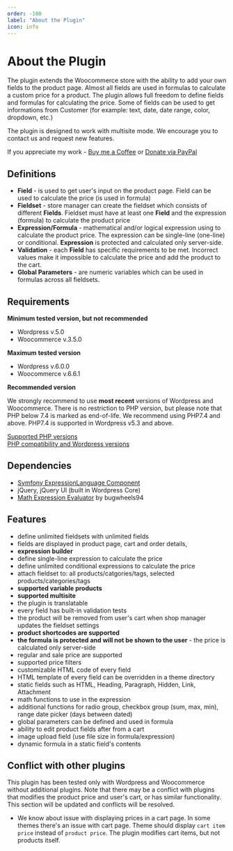 ```yaml
---
order: -100
label: "About the Plugin"
icon: info
---
```


# About the Plugin

The plugin extends the Woocommerce store with the ability to add your own fields to the product page. 
Almost all fields are used in formulas to calculate a custom price for a product. 
The plugin allows full freedom to define fields and formulas for calculating the price.
Some of fields can be used to get informations from Customer (for example: text, date, date range, color, dropdown, etc.)

The plugin is designed to work with multisite mode. We encourage you to contact us and request new features.

If you appreciate my work - [Buy me a Coffee](https://www.buymeacoffee.com/piatkowski) or [Donate via PayPal](https://www.paypal.com/donate/?hosted_button_id=5DNZK72H5YCBY)


## Definitions

- **Field** - is used to get user's input on the product page. Field can be used to calculate the price (is used in formula)
- **Fieldset** - store manager can create the fieldset which consists of different **Fields**. Fieldset must have at least one **Field** and the expression (formula) to calculate the product price
- **Expression/Formula** - mathematical and/or logical expression using to calculate the product price. The expression can be single-line (one-line) or conditional. **Expression** is protected and calculated only server-side.
- **Validation** - each **Field** has specific requirements to be met. Incorrect values make it impossible to calculate the price and add the product to the cart.
- **Global Parameters** - are numeric variables which can be used in formulas across all fieldsets.

## Requirements

**Minimum tested version, but not recommended**  
- Wordpress v.5.0
- Woocommerce v.3.5.0

**Maximum tested version**  
- Wordpress v.6.0.0
- Woocommerce v.6.6.1

**Recommended version**  

We strongly recommend to use **most recent** versions of Wordpress and Woocommerce.
There is no restriction to PHP version, but please note that PHP below 7.4 is marked as end-of-life. 
We recommend using PHP7.4 and above. PHP7.4 is supported in Wordpress v5.3 and above.

<a href="https://www.php.net/supported-versions.php" target="_blank" rel="nofollow">Supported PHP versions</a>  
<a href="https://make.wordpress.org/core/handbook/references/php-compatibility-and-wordpress-versions/" target="_blank" rel="nofollow">PHP compatibility and Wordpress versions</a>

## Dependencies

- <a href="https://symfony.com/doc/5.4/components/expression_language.html" target="_blank" rel="nofollow">Symfony ExpressionLanguage Component</a>
- jQuery, jQuery UI (built in Wordpress Core)
- <a href="https://github.com/bugwheels94/math-expression-evaluator" target="_blank" rel="nofollow">Math Expression Evaluator</a> by bugwheels94

## Features

- define unlimited fieldsets with unlimited fields
- fields are displayed in product page, cart and order details,
- **expression builder**
- define single-line expression to calculate the price
- define unlimited conditional expressions to calculate the price
- attach fieldset to: all products/catgories/tags, selected products/categories/tags
- **supported variable products**
- **supported multisite**
- the plugin is translatable
- every field has built-in validation tests
- the product will be removed from user's cart when shop manager updates the fieldset settings
- **product shortcodes are supported**
- **the formula is protected and will not be shown to the user** - the price is calculated only server-side
- regular and sale price are supported
- supported price filters
- customizable HTML code of every field
- HTML template of every field can be overridden in a theme directory
- static fields such as HTML, Heading, Paragraph, Hidden, Link, Attachment
- math functions to use in the expression
- additional functions for radio group, checkbox group (sum, max, min), range date picker (days between dated)
- global parameters can be defined and used in formula
- ability to edit product fields after from a cart
- image upload field (use file size in formula/expression)
- dynamic formula in a static field's contents

## Conflict with other plugins 

This plugin has been tested only with Wordpress and Woocommerce without additional plugins.
Note that there may be a conflict with plugins that modifies the product price and user's cart, or has similar functionality. 
This section will be updated and conflicts will be resolved. 

- We know about issue with displaying prices in a cart page. In some themes there's an issue with cart page. Theme should display `cart item price` instead of `product price`. The plugin modifies cart items, but not products itself.